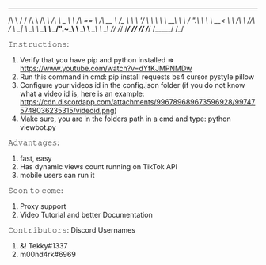  __   __   __     ______     __     __     ______     ______     ______  
/\ \ / /  /\ \   /\  ___\   /\ \  _ \ \   /\  == \   /\  __ \   /\__  _\ 
\ \ \'/   \ \ \  \ \  __\   \ \ \/ ".\ \  \ \  __<   \ \ \/\ \  \/_/\ \/ 
 \ \__|    \ \_\  \ \_____\  \ \__/".~\_\  \ \_____\  \ \_____\    \ \_\ 
  \/_/      \/_/   \/_____/   \/_/   \/_/   \/_____/   \/_____/     \/_/ 
                                                                         
𝙸𝚗𝚜𝚝𝚛𝚞𝚌𝚝𝚒𝚘𝚗𝚜:
1. Verify that you have pip and python installed => https://www.youtube.com/watch?v=dYfKJMPNMDw
2. Run this command in cmd: pip install requests bs4 cursor pystyle pillow
3. Configure your videos id in the config.json folder
(if you do not know what a video id is, here is an example: https://cdn.discordapp.com/attachments/996789689673596928/997475748036235315/videoid.png)
4. Make sure, you are in the folders path in a cmd and type: python viewbot.py

𝙰𝚍𝚟𝚊𝚗𝚝𝚊𝚐𝚎𝚜:
1.  fast, easy
2.  Has dynamic views count running on TikTok API
3.  mobile users can run it

𝚂𝚘𝚘𝚗 𝚝𝚘 𝚌𝚘𝚖𝚎:
1. Proxy support
2. Video Tutorial and better Documentation

𝙲𝚘𝚗𝚝𝚛𝚒𝚋𝚞𝚝𝚘𝚛𝚜:
Discord Usernames
1. &! Tekky#1337
2. m00nd4rk#6969
